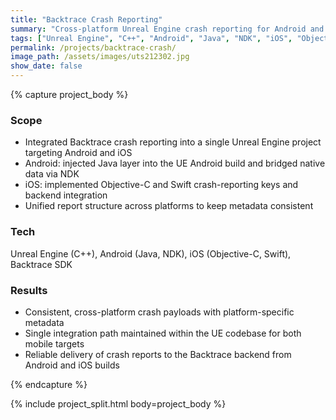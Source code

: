 ```yaml
---
title: "Backtrace Crash Reporting"
summary: "Cross-platform Unreal Engine crash reporting for Android and iOS"
tags: ["Unreal Engine", "C++", "Android", "Java", "NDK", "iOS", "Objective-C", "Swift", "Backtrace"]
permalink: /projects/backtrace-crash/
image_path: /assets/images/uts212302.jpg
show_date: false
---
```


{% capture project_body %}
### Scope
<ul>
  <li>Integrated Backtrace crash reporting into a single Unreal Engine project targeting Android and iOS</li>
  <li>Android: injected Java layer into the UE Android build and bridged native data via NDK</li>
  <li>iOS: implemented Objective-C and Swift crash-reporting keys and backend integration</li>
  <li>Unified report structure across platforms to keep metadata consistent</li>
</ul>

### Tech
Unreal Engine (C++), Android (Java, NDK), iOS (Objective-C, Swift), Backtrace SDK

### Results
<ul>
  <li>Consistent, cross-platform crash payloads with platform-specific metadata</li>
  <li>Single integration path maintained within the UE codebase for both mobile targets</li>
  <li>Reliable delivery of crash reports to the Backtrace backend from Android and iOS builds</li>
</ul>
{% endcapture %}

{% include project_split.html body=project_body %}
